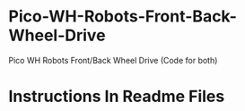 # Pico-WH-Robots-Front-Back-Wheel-Drive
Pico WH Robots Front/Back Wheel Drive (Code for both)
# Instructions In Readme Files

